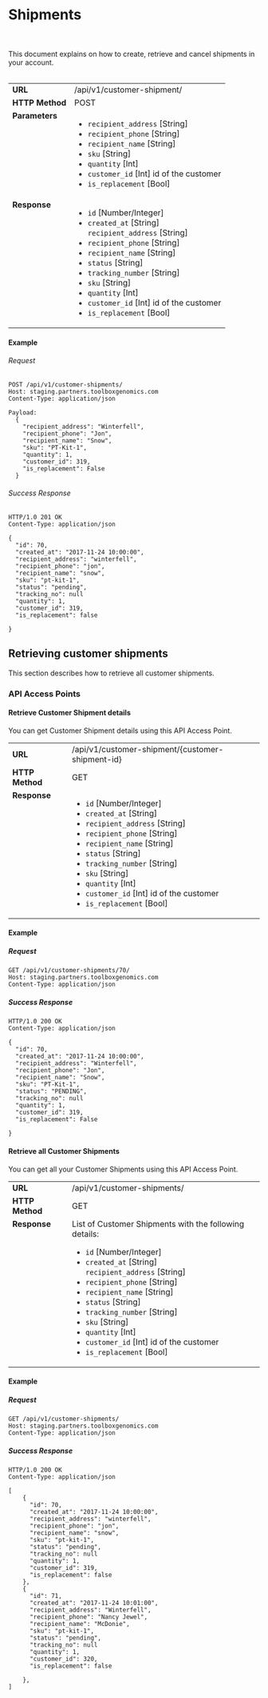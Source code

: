 
# Shipments
<br><br>
This document explains on how to create, retrieve and cancel shipments in your account.
<br><br>

<table>
  <tr>
    <td><strong>URL</strong></td>
    <td> /api/v1/customer-shipment/ </td>
  </tr>
  <tr>
    <td><strong>HTTP Method</strong></td>
    <td> POST </td>
  </tr>
  <tr>
    <td valign="top"><strong>Parameters</strong></td>
    <td>
      <ul>
        <li><code>recipient_address</code> [String]</li>
        <li><code>recipient_phone</code> [String]</li>
        <li><code>recipient_name</code> [String]</li>
        <li><code>sku</code> [String] </li>
        <li><code>quantity</code> [Int] </li>
        <li><code>customer_id</code> [Int] id of the customer</li>
        <li><code>is_replacement</code> [Bool]</li>
      </ul>
    </td>
  </tr>
  <tr>
    <td valign="top"><strong>Response</strong></td>
    <td>
      <ul>
        <li><code>id</code> [Number/Integer]</li>
        <li><code>created_at</code> [String]</li
        <li><code>recipient_address</code> [String]</li>
        <li><code>recipient_phone</code> [String]</li>
        <li><code>recipient_name</code> [String]</li>
        <li><code>status</code> [String]</li>
        <li><code>tracking_number</code> [String]</li>
        <li><code>sku</code> [String] </li>
        <li><code>quantity</code> [Int] </li>
        <li><code>customer_id</code> [Int] id of the customer</li>
        <li><code>is_replacement</code> [Bool]</li>
      </ul>
    </td>
  </tr>
</table>


#### Example

###### Request

```
POST /api/v1/customer-shipments/
Host: staging.partners.toolboxgenomics.com
Content-Type: application/json

Payload:
  {
    "recipient_address": "Winterfell",
    "recipient_phone": "Jon",
    "recipient_name": "Snow",
    "sku": "PT-Kit-1",
    "quantity": 1,
    "customer_id": 319,
    "is_replacement": False
  }

```

###### Success Response

```
HTTP/1.0 201 OK 
Content-Type: application/json

{
  "id": 70,
  "created_at": "2017-11-24 10:00:00",
  "recipient_address": "winterfell",
  "recipient_phone": "jon",
  "recipient_name": "snow",
  "sku": "pt-kit-1",
  "status": "pending",
  "tracking_no": null
  "quantity": 1,
  "customer_id": 319,
  "is_replacement": false

}

```

## Retrieving customer shipments

This section describes how to retrieve all customer shipments.

### API Access Points
#### Retrieve Customer Shipment details
You can get Customer Shipment details using this API Access Point.
<table>
  <tr>
    <td><strong>URL</strong></td>
    <td> /api/v1/customer-shipment/{customer-shipment-id} </td>
  </tr>
  <tr>
    <td><strong>HTTP Method</strong></td>
    <td> GET </td>
  </tr>
  <tr>
    <td valign="top"><strong>Response</strong></td>
    <td>
      <ul>
        <li><code>id</code> [Number/Integer]</li>
        <li><code>created_at</code> [String]</li>
        <li><code>recipient_address</code> [String]</li>
        <li><code>recipient_phone</code> [String]</li>
        <li><code>recipient_name</code> [String]</li>
        <li><code>status</code> [String]</li>
        <li><code>tracking_number</code> [String]</li>
        <li><code>sku</code> [String] </li>
        <li><code>quantity</code> [Int] </li>
        <li><code>customer_id</code> [Int] id of the customer</li>
        <li><code>is_replacement</code> [Bool]</li>
      </ul>
    </td>
  </tr>
</table>

#### Example


##### Request

```
GET /api/v1/customer-shipments/70/
Host: staging.partners.toolboxgenomics.com
Content-Type: application/json

```

##### Success Response

```
HTTP/1.0 200 OK 
Content-Type: application/json

{
  "id": 70,
  "created_at": "2017-11-24 10:00:00",
  "recipient_address": "Winterfell",
  "recipient_phone": "Jon",
  "recipient_name": "Snow",
  "sku": "PT-Kit-1",
  "status": "PENDING",
  "tracking_no": null
  "quantity": 1,
  "customer_id": 319,
  "is_replacement": False

}
```

#### Retrieve all Customer Shipments
You can get all your Customer Shipments using this API Access Point.
<table>
  <tr>
    <td><strong>URL</strong></td>
    <td> /api/v1/customer-shipments/ </td>
  </tr>
  <tr>
    <td><strong>HTTP Method</strong></td>
    <td> GET </td>
  </tr>
  <tr>
    <td valign="top"><strong>Response</strong></td>
    <td>
    List of Customer Shipments with the following details:
      <ul>
        <li><code>id</code> [Number/Integer]</li>
        <li><code>created_at</code> [String]</li
        <li><code>recipient_address</code> [String]</li>
        <li><code>recipient_phone</code> [String]</li>
        <li><code>recipient_name</code> [String]</li>
        <li><code>status</code> [String]</li>
        <li><code>tracking_number</code> [String]</li>
        <li><code>sku</code> [String] </li>
        <li><code>quantity</code> [Int] </li>
        <li><code>customer_id</code> [Int] id of the customer</li>
        <li><code>is_replacement</code> [Bool]</li>
      </ul>
    </td>
  </tr>
</table>

#### Example


##### Request

```
GET /api/v1/customer-shipments/
Host: staging.partners.toolboxgenomics.com
Content-Type: application/json

```

##### Success Response

```
HTTP/1.0 200 OK 
Content-Type: application/json

[
    {
      "id": 70,
      "created_at": "2017-11-24 10:00:00",
      "recipient_address": "winterfell",
      "recipient_phone": "jon",
      "recipient_name": "snow",
      "sku": "pt-kit-1",
      "status": "pending",
      "tracking_no": null
      "quantity": 1,
      "customer_id": 319,
      "is_replacement": false
    },
    {
      "id": 71,
      "created_at": "2017-11-24 10:01:00",
      "recipient_address": "Winterfell",
      "recipient_phone": "Nancy Jewel",
      "recipient_name": "McDonie",
      "sku": "pt-kit-1",
      "status": "pending",
      "tracking_no": null
      "quantity": 1,
      "customer_id": 320,
      "is_replacement": false

    },
]
```